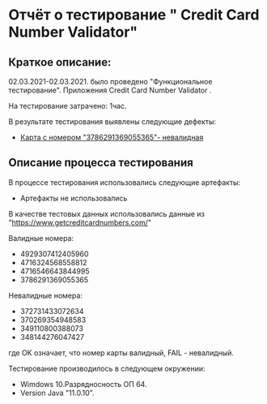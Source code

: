 # Отчёт о тестирование " Credit Card Number Validator"

## Краткое описание:
02.03.2021-02.03.2021.
было проведено "Функциональное тестирование".
Приложения Credit Card Number Validator .  

На тестирование затрачено: 1час.  


В результате тестирования выявлены следующие дефекты:
* [Карта с номером "3786291369055365"- невалидная](https://github.com/RomanMachnev/Card-Number-Validator/issues/1)


## Описание процесса тестирования

В процессе тестирования использовались следующие артефакты:
* Артефакты не использовались


В качестве тестовых данных использовались данные из "https://www.getcreditcardnumbers.com/" 

Валидные номера:
* 4929307412405960
* 4716324568558812
* 4716546643844995
* 3786291369055365

Невалидные номера:
* 372731433072634
* 370269354948583
* 349110800388073
* 348144276047427

где OK означает, что номер карты валидный, FAIL - невалидный.


 Тестирование производилось в следующем окружении:
* Wimdows 10.Разрядносность ОП 64.
* Version Java "11.0.10".
